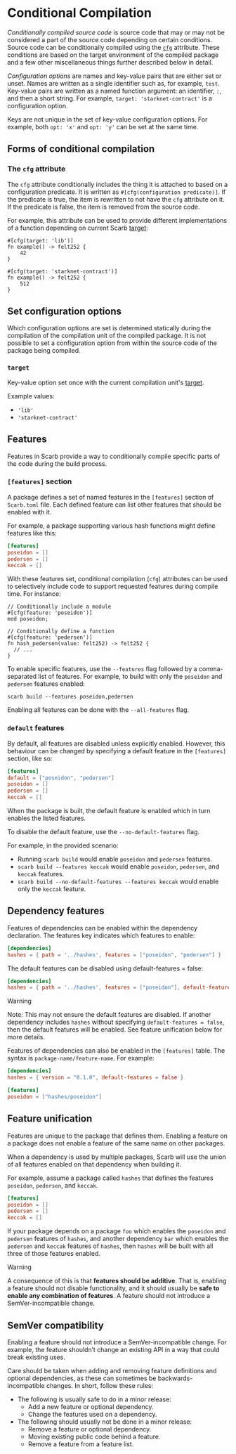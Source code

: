 # Conditional Compilation

_Conditionally compiled source code_ is source code that may or may not be considered a part of the source code
depending on certain conditions.
Source code can be conditionally compiled using the [`cfg`](#the-cfg-attribute) attribute.
These conditions are based on the target environment of the compiled package and a few other miscellaneous things
further described below in detail.

_Configuration options_ are names and key-value pairs that are either set or unset.
Names are written as a single identifier such as, for example, `test`.
Key-value pairs are written as a named function argument: an identifier, `:`, and then a short string.
For example, `target: 'starknet-contract'` is a configuration option.

Keys are not unique in the set of key-value configuration options.
For example, both `opt: 'x'` and `opt: 'y'` can be set at the same time.

## Forms of conditional compilation

### The `cfg` attribute

The `cfg` attribute conditionally includes the thing it is attached to based on a configuration predicate. It is written
as `#[cfg(configuration predicate)]`. If the predicate is true, the item is rewritten to not have the `cfg` attribute on
it. If the predicate is false, the item is removed from the source code.

For example, this attribute can be used to provide different implementations of a function depending on current
Scarb [target](./targets):

```cairo
#[cfg(target: 'lib')]
fn example() -> felt252 {
    42
}

#[cfg(target: 'starknet-contract')]
fn example() -> felt252 {
    512
}
```

## Set configuration options

Which configuration options are set is determined statically during the compilation of the compilation unit of the
compiled package.
It is not possible to set a configuration option from within the source code of the package being compiled.

### `target`

Key-value option set once with the current compilation unit's [target](./targets).

Example values:

- `'lib'`
- `'starknet-contract'`

## Features

Features in Scarb provide a way to conditionally compile specific parts of the code during the build process.

### `[features]` section

A package defines a set of named features in the `[features]` section of `Scarb.toml` file. Each defined feature can
list other features that should be enabled with it.

For example, a package supporting various hash functions might define features like this:

```toml
[features]
poseidon = []
pedersen = []
keccak = []
```

With these features set, conditional compilation (`cfg`) attributes can be used to selectively include code to support
requested features during compile time. For instance:

```cairo
// Conditionally include a module
#[cfg(feature: 'poseidon')]
mod poseidon;

// Conditionally define a function
#[cfg(feature: 'pedersen')]
fn hash_pedersen(value: felt252) -> felt252 {
  // ...
}
```

To enable specific features, use the `--features` flag followed by a comma-separated list of features. For example, to
build with only the `poseidon` and `pedersen` features enabled:

```
scarb build --features poseidon,pedersen
```

Enabling all features can be done with the `--all-features` flag.

### `default` features

By default, all features are disabled unless explicitly enabled. However, this behaviour can be changed by specifying a
default feature in the `[features]` section, like so:

```toml
[features]
default = ["poseidon", "pedersen"]
poseidon = []
pedersen = []
keccak = []
```

When the package is built, the default feature is enabled which in turn enables the listed features.

To disable the default feature, use the `--no-default-features` flag.

For example, in the provided scenario:

- Running `scarb build` would enable `poseidon` and `pedersen` features.
- `scarb build --features keccak` would enable `poseidon`, `pedersen`, and `keccak` features.
- `scarb build --no-default-features --features keccak` would enable only the `keccak` feature.

## Dependency features

Features of dependencies can be enabled within the dependency declaration. The features key indicates which features to enable:

```toml
[dependencies]
hashes = { path = '../hashes', features = ["poseidon", "pedersen"] }
```

The default features can be disabled using default-features = false:

```toml
[dependencies]
hashes = { path = '../hashes', features = ["poseidon"], default-features = false }
```

> [!WARNING]
> Note: This may not ensure the default features are disabled. If another dependency includes `hashes` without specifying `default-features = false`, then the default features will be enabled. See feature unification below for more details.

Features of dependencies can also be enabled in the `[features]` table. The syntax is `package-name/feature-name`. For example:

```toml
[dependencies]
hashes = { version = "0.1.0", default-features = false }

[features]
poseidon = ["hashes/poseidon"]
```

## Feature unification

Features are unique to the package that defines them.
Enabling a feature on a package does not enable a feature of the same name on other packages.

When a dependency is used by multiple packages, Scarb will use the union of all features enabled on that dependency
when building it.

For example, assume a package called `hashes` that defines the features `poseidon`, `pedersen`, and `keccak`.

```toml
[features]
poseidon = []
pedersen = []
keccak = []
```

If your package depends on a package `foo` which enables the `poseidon` and `pedersen` features of `hashes`, and another
dependency `bar` which enables the `pedersen` and `keccak` features of `hashes`, then `hashes` will be built with all
three of those features enabled.

> [!WARNING]
> A consequence of this is that **features should be additive**. That is, enabling a feature should not disable functionality,
> and it should usually be **safe to enable any combination of features**.
> A feature should not introduce a SemVer-incompatible change.

## SemVer compatibility

Enabling a feature should not introduce a SemVer-incompatible change. For example, the feature shouldn’t change an
existing API in a way that could break existing uses.

Care should be taken when adding and removing feature definitions and optional dependencies, as these can sometimes be
backwards-incompatible changes.
In short, follow these rules:

- The following is usually safe to do in a minor release:
  - Add a new feature or optional dependency.
  - Change the features used on a dependency.
- The following should usually not be done in a minor release:
  - Remove a feature or optional dependency.
  - Moving existing public code behind a feature.
  - Remove a feature from a feature list.
